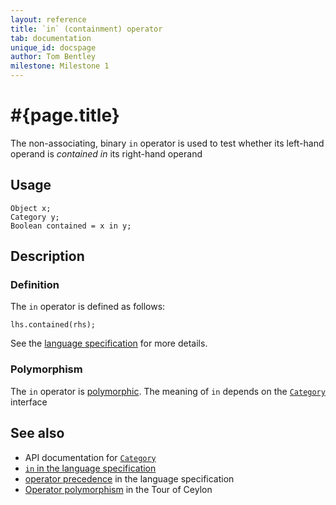 ```yaml
---
layout: reference
title: `in` (containment) operator
tab: documentation
unique_id: docspage
author: Tom Bentley
milestone: Milestone 1
---
```


# #{page.title}

The non-associating, binary `in` operator is used to test whether its left-hand 
operand is *contained in* its right-hand operand

## Usage 

    Object x;
    Category y;
    Boolean contained = x in y;

## Description

### Definition
The `in` operator is defined as follows:

    lhs.contained(rhs);

See the [language specification](#{site.urls.spec}#equalitycomparison) for more details.

### Polymorphism

The `in` operator is [polymorphic](/documentation/reference/operator/operator-polymorphism). 
The meaning of `in` depends on the 
[`Category`](#{site.urls.apidoc}/ceylon/language/interface_Category.html) interface

## See also

* API documentation for [`Category`](#{site.urls.apidoc}/ceylon/language/interface_Category.html)
* [`in` in the language specification](#{site.urls.spec}#equalitycomparison)
* [operator precedence](#{site.urls.spec}#operatorprecedence) in the 
  language specification
* [Operator polymorphism](/documentation/tour/language-module/#operator_polymorphism) 
  in the Tour of Ceylon

